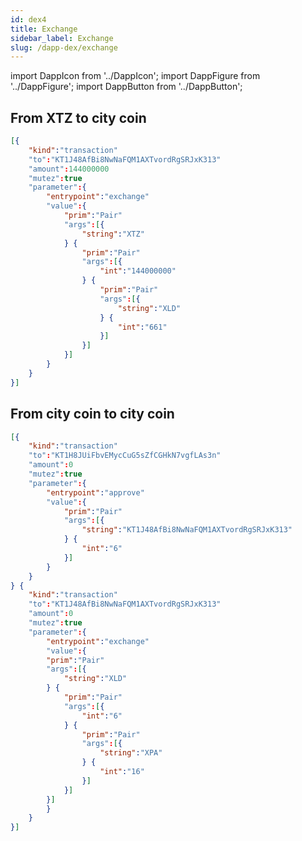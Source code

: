 ```yaml
---
id: dex4
title: Exchange
sidebar_label: Exchange
slug: /dapp-dex/exchange
---
```


import DappIcon from '../DappIcon';
import DappFigure from '../DappFigure';
import DappButton from '../DappButton';

## From XTZ to city coin

<DappFigure img='dex-exchange1.png' width='100%'/>

<DappFigure img='dex-exchange2.png' width='50%'/>

```json
[{
    "kind":"transaction"
    "to":"KT1J48AfBi8NwNaFQM1AXTvordRgSRJxK313"
    "amount":144000000
    "mutez":true
    "parameter":{
        "entrypoint":"exchange"
        "value":{
            "prim":"Pair"
            "args":[{
                "string":"XTZ"
            } {
                "prim":"Pair"
                "args":[{
                    "int":"144000000"
                } {
                    "prim":"Pair"
                    "args":[{
                        "string":"XLD"
                    } {
                        "int":"661"
                    }]
                }]
            }]
        }
    }
}]
```

## From city coin to city coin

<DappFigure img='dex-exchange3.png' width='100%'/>

<DappFigure img='dex-exchange4.png' width='50%'/>

```json
[{
    "kind":"transaction"
    "to":"KT1H8JUiFbvEMycCuG5sZfCGHkN7vgfLAs3n"
    "amount":0
    "mutez":true
    "parameter":{
        "entrypoint":"approve"
        "value":{
            "prim":"Pair"
            "args":[{
                "string":"KT1J48AfBi8NwNaFQM1AXTvordRgSRJxK313"
            } {
                "int":"6"
            }]
        }
    }
} {
    "kind":"transaction"
    "to":"KT1J48AfBi8NwNaFQM1AXTvordRgSRJxK313"
    "amount":0
    "mutez":true
    "parameter":{
        "entrypoint":"exchange"
        "value":{
        "prim":"Pair"
        "args":[{
            "string":"XLD"
        } {
            "prim":"Pair"
            "args":[{
                "int":"6"
            } {
                "prim":"Pair"
                "args":[{
                    "string":"XPA"
                } {
                    "int":"16"
                }]
            }]
        }]
        }
    }
}]
```

